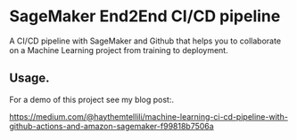 # SageMaker End2End CI/CD pipeline
A CI/CD pipeline with SageMaker and Github that helps you to collaborate on a Machine Learning project from training to deployment.

## Usage.
For a demo of this project see my blog post:.

https://medium.com/@haythemtellili/machine-learning-ci-cd-pipeline-with-github-actions-and-amazon-sagemaker-f99818b7506a
